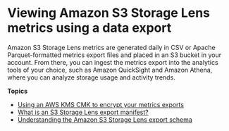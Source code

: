 # Viewing Amazon S3 Storage Lens metrics using a data export<a name="storage_lens_view_metrics_export"></a>

Amazon S3 Storage Lens metrics are generated daily in CSV or Apache Parquet\-formatted metrics export files and placed in an S3 bucket in your account\. From there, you can ingest the metrics export into the analytics tools of your choice, such as Amazon QuickSight and Amazon Athena, where you can analyze storage usage and activity trends\.

**Topics**
+ [Using an AWS KMS CMK to encrypt your metrics exports](storage_lens_encrypt_permissions.md)
+ [What is an S3 Storage Lens export manifest?](storage_lens_whatis_metrics_export_manifest.md)
+ [Understanding the Amazon S3 Storage Lens export schema](storage_lens_understanding_metrics_export_schema.md)
